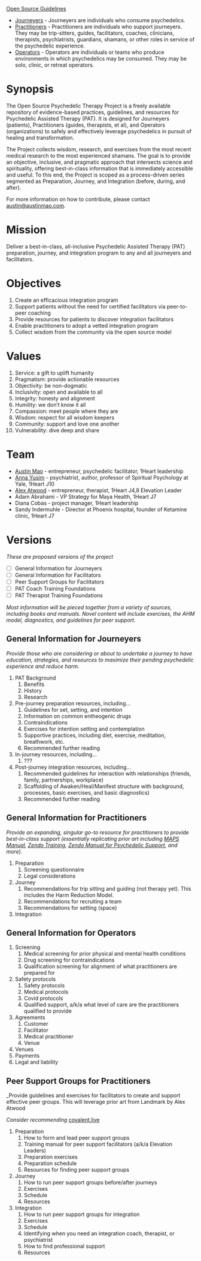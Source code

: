 [Open Source Guidelines](open_source_guidelines.md)

*   [Journeyers](/journeyers) - Journeyers are individuals who consume psychedelics. 
*   [Practitioners](/practitioners) - Practitioners are individuals who support journeyers. They may be trip-sitters, guides, facilitators, coaches, clinicians, therapists, psychiatrists, guardians, shamans, or other roles in service of the psychedelic experience.
*   [Operators](/operators) - Operators are individuals or teams who produce environments in which psychedelics may be consumed. They may be solo, clinic, or retreat operators.

# Synopsis

The Open Source Psychedelic Therapy Project is a freely available repository of evidence-based practices, guidelines, and resources for Psychedelic Assisted Therapy (PAT). It is designed for Journeyers (patients), Practitioners (guides, therapists, et al), and Operators (organizations) to safely and effectively leverage psychedelics in pursuit of healing and transformation.

The Project collects wisdom, research, and exercises from the most recent medical research to the most experienced shamans. The goal is to provide an objective, inclusive, and pragmatic approach that intersects science and spirituality, offering best-in-class information that is immediately accessible and useful. To this end, the Project is scoped as a process-driven series segmented as Preparation, Journey, and Integration (before, during, and after).

For more information on how to contribute, please contact austin@austinmao.com.

# Mission

Deliver a best-in-class, all-inclusive Psychedelic Assisted Therapy (PAT) preparation, journey, and integration program to any and all journeyers and facilitators.

# Objectives

1.  Create an efficacious integration program
2.  Support patients without the need for certified facilitators via peer-to-peer coaching
3.  Provide resources for patients to discover integration facilitators
4.  Enable practitioners to adopt a vetted integration program
5.  Collect wisdom from the community via the open source model

# Values

1.  Service: a gift to uplift humanity
2.  Pragmatism: provide actionable resources
3.  Objectivity: be non-dogmatic
4.  Inclusivity: open and available to all
5.  Integrity: honesty and alignment
6.  Humility: we don’t know it all
7.  Compassion: meet people where they are
8.  Wisdom: respect for all wisdom keepers
9.  Community: support and love one another
10.  Vulnerability: dive deep and share

# Team

*   [Austin Mao](http://www.austinmao.com) - entrepreneur, psychedelic facilitator, 1Heart leadership
*   [Anna Yusim](http://www.annayusim.com) - psychiatrist, author, professor of Spiritual Psychology at Yale, 1Heart J10
*   [Alex Atwood](http://www.alexatwood.com) - entrepreneur, therapist, 1Heart J4,8 Elevation Leader
*   Adam Abrahami - VP Strategy for Maya Health, 1Heart J7
*   Diana Cobas - project manager, 1Heart leadership
*   Sandy Indermuhle - Director at Phoenix hospital, founder of Ketamine clinic, 1Heart J7

# Versions

_These are proposed versions of the project_

*   [ ] General Information for Journeyers
*   [ ] General Information for Facilitators
*   [ ] Peer Support Groups for Facilitators
*   [ ] PAT Coach Training Foundations
*   [ ] PAT Therapist Training Foundations

_Most information will be pieced together from a variety of sources, including books and manuals. Novel content will include exercises, the AHM model, diagnostics, and guidelines for peer support._

## General Information for Journeyers

_Provide those who are considering or about to undertake a journey to have education, strategies, and resources to maximize their pending psychedelic experience and reduce harm._

1.  PAT Background
    1.  Benefits
    2.  History
    3.  Research
2.  Pre-journey preparation resources, including…
    1.  Guidelines for set, setting, and intention
    2.  Information on common entheogenic drugs
    3.  Contraindications
    4.  Exercises for intention setting and contemplation
    5.  Supportive practices, including diet, exercise, meditation, breathwork, etc.
    6.  Recommended further reading
3.  In-journey resources, including…
    1.  ???
4.  Post-journey integration resources, including…
    1.  Recommended guidelines for interaction with relationships (friends, family, partnerships, workplace)
    2.  Scaffolding of Awaken/Heal/Manifest structure with background, processes, basic exercises, and basic diagnostics)
    3.  Recommended further reading

## General Information for Practitioners

_Provide an expanding, singular go-to resource for practitioners to provide best-in-class support (essentially replicating prior art including_ [_MAPS Manual_](https://maps.org/2014/01/27/a-manual-for-mdma-assisted-therapy-in-the-treatment-of-ptsd/)_,_ [_Zendo Training_](https://cdn.zendoproject.org/wp-content/uploads/2021/01/06173056/Training-Manual-2020-v1.95-For-Web.pdf)_,_ [_Zendo Manual for Psychedelic Support_](https://psychsitter.com/download-manual/)_, and more)._

1.  Preparation
    1.  Screening questionnaire
    2.  Legal considerations
2.  Journey
    1.  Recommendations for trip sitting and guiding (not therapy yet). This includes the Harm Reduction Model.
    2.  Recommendations for recruiting a team
    3.  Recommendations for setting (space)
3.  Integration

## General Information for Operators

1.  Screening
    1.  Medical screening for prior physical and mental health conditions
    2.  Drug screening for contraindications
    3.  Qualification screening for alignment of what practitioners are prepared for
2.  Safety protocols
    1.  Safety protocols
    2.  Medical protocols
    3.  Covid protocols
    4.  Qualified support, a/k/a what level of care are the practitioners qualified to provide
3.  Agreements
    1.  Customer
    2.  Facilitator
    3.  Medical practitioner
    4.  Venue
4.  Venues
5.  Payments
6.  Legal and liability

## Peer Support Groups for Practitioners

_Provide guidelines and exercises for facilitators to create and support effective peer groups. This will leverage prior art from Landmark by Alex Atwood

_Consider recommending_ [covalent.live](http://covalent.live)

1.  Preparation
    1.  How to form and lead peer support groups
    2.  Training manual for peer support facilitators (a/k/a Elevation Leaders)
    3.  Preparation exercises
    4.  Preparation schedule
    5.  Resources for finding peer support groups
2.  Journey
    1.  How to run peer support groups before/after journeys
    2.  Exercises
    3.  Schedule
    4.  Resources
3.  Integration
    1.  How to run peer support groups for integration
    2.  Exercises
    3.  Schedule
    4.  Identifying when you need an integration coach, therapist, or psychiatrist
    5.  How to find professional support
    6.  Resources
